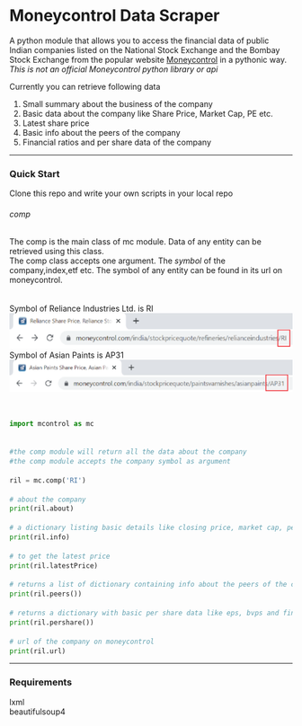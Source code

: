 # Moneycontrol Data Scraper


A python module that allows you to access the financial data of public Indian companies listed on the National Stock Exchange and the Bombay Stock Exchange from the popular website [Moneycontrol](https://www.moneycontrol.com/) in a pythonic way.</br>
*This is not an official Moneycontrol python library or api*

Currently you can retrieve following data
1. Small summary about the business of the company
2. Basic data about the company like Share Price, Market Cap, PE etc.
3. Latest share price
4. Basic info about the peers of the company
5. Financial ratios and per share data of the company
___
### Quick Start
Clone this repo and write your own scripts in your local repo
###### comp
The comp is the main class of mc module. Data of any entity can be retrieved using this class.</br>
The comp class accepts one argument. The *symbol* of the company,index,etf etc. The symbol of any entity can be found in its url on moneycontrol.<br><br>
<br>Symbol of Reliance Industries Ltd. is RI
![Symbol of Reliance](image/relurl.png)
Symbol of Asian Paints is AP31
![Symbol of Asian Paints](image/aiurl.png)

<br>

```python
import mcontrol as mc


#the comp module will return all the data about the company
#the comp module accepts the company symbol as argument

ril = mc.comp('RI')

# about the company
print(ril.about)

# a dictionary listing basic details like closing price, market cap, pe etc
print(ril.info)

# to get the latest price
print(ril.latestPrice)

# returns a list of dictionary containing info about the peers of the company
print(ril.peers())

# returns a dictionary with basic per share data like eps, bvps and financial ratios
print(ril.pershare())

# url of the company on moneycontrol
print(ril.url)
```

___

### Requirements
lxml</br>
beautifulsoup4
